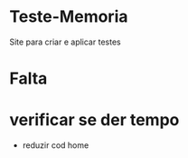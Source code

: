 # Teste-Memoria
Site para criar e aplicar testes
# Falta
# verificar se der tempo
- reduzir cod home
